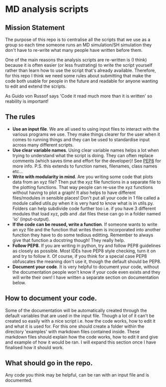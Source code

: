 # MD analysis scripts

## Mission Statement
The purpose of this repo is to centralise all the scripts that we use as a group so each time someone runs an MD simulation/SH simulation they don't have to re-write what many people have written before them.

One of the main reasons the analysis scripts are re-written is (I think) because it is often easier (or less frustrating) to write the script yourself rather than learn how to use the script that's already available. Therefore, for this repo I think we need some rules about submitting that make the code both usable for people in the future and readable for anyone wanting to edit and extend the scripts.

As Guido von Russof says 'Code it read much more than it is written' so reability is important!



## The rules

 - **Use an input file**.  We are all used to using input files to interact with the various programs we use. They make things clearer for the user when it comes to running things and they can be used to standardise input across many different scripts.
 - **Use clear variable names**. Using clear variable names helps a lot when trying to understand what the script is doing. They can often replace comments (which saves time and effort for the developer)! See [PEP8](https://realpython.com/python-pep8/#naming-styles) for more info. P.S. this extends to function names, filenames, class names etc...
 - **Write with modularity in mind**. Are you writing some code that plots data from an xyz file? Then put the xyz file functions in a separate file to the plotting functions. That way people can re-use the xyz functions without having to plot a graph! It also helps to have different files/modules in sensible places! Don't put all your code in 1 file called a module called utils.py when it is very hard to know what is in utils.py. Folders can help subdivide code further too i.e. if you have 3 different modules that load xyz, pdb and .dat files these can go in a folder named 'io' (input-output).
 - **If the code can be reused, write a function**. If someone wants to write an xyz file and the function that writes them is incorporated into another function they have to do some tedious editting. Remember to always give that function a docstring though! They really help.
 - **Follow PEP8**. If you are writing in python, try and follow PEP8 guidelines as closely as possible. Most IDEs have PEP8 style checking, turn it on and try to follow it. Of course, if you think for a special case PEP8 obfuscates the meaning don't use it, though the default should be PEP8.
 - **Document your code**. It is very helpful to document your code, without the documentation people won't know if your code even exists and they will write their own! I have written a separate section on documentation below.


## How to document your code.
Some of the documentation will be automatically created through the default variables that are used in the input file. Though a lot of it can't be created so easily with a nice script i.e. how the code works, how to edit it and what it is used for. For this one should create a folder within the directory 'examples' with markdown files contained inside. These markdown files should explain how the code works, how to edit it and give and example of how it would be ran.  I will expand this section once I have finalised how it should work.

## What should go in the repo.
Any code you think may be helpful, can be ran with an input file and is documented.

